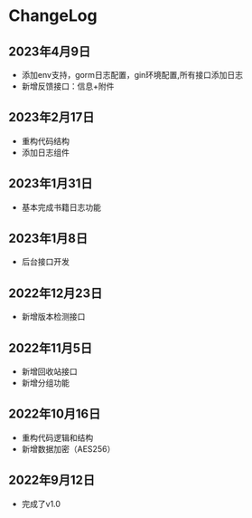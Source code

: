 
# ChangeLog
## 2023年4月9日
- 添加env支持，gorm日志配置，gin环境配置,所有接口添加日志
- 新增反馈接口：信息+附件

## 2023年2月17日
- 重构代码结构
- 添加日志组件

## 2023年1月31日
- 基本完成书籍日志功能

## 2023年1月8日
- 后台接口开发

## 2022年12月23日
- 新增版本检测接口

## 2022年11月5日
- 新增回收站接口
- 新增分组功能

## 2022年10月16日
- 重构代码逻辑和结构
- 新增数据加密（AES256）

## 2022年9月12日
- 完成了v1.0